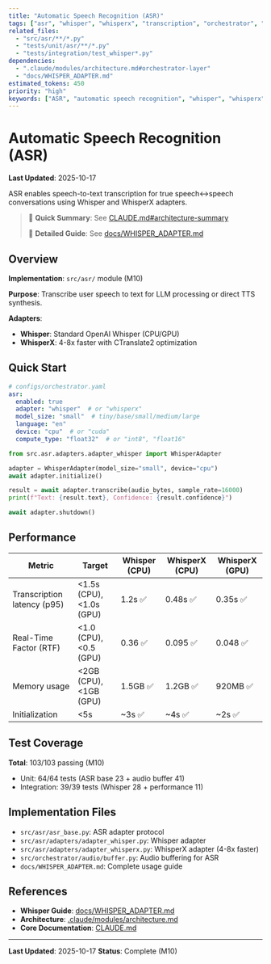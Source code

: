 ```yaml
---
title: "Automatic Speech Recognition (ASR)"
tags: ["asr", "whisper", "whisperx", "transcription", "orchestrator", "m10"]
related_files:
  - "src/asr/**/*.py"
  - "tests/unit/asr/**/*.py"
  - "tests/integration/test_whisper*.py"
dependencies:
  - ".claude/modules/architecture.md#orchestrator-layer"
  - "docs/WHISPER_ADAPTER.md"
estimated_tokens: 450
priority: "high"
keywords: ["ASR", "automatic speech recognition", "whisper", "whisperx", "transcription", "speech-to-text"]
---
```


# Automatic Speech Recognition (ASR)

**Last Updated**: 2025-10-17

ASR enables speech-to-text transcription for true speech↔speech conversations using Whisper and WhisperX adapters.

> 📖 **Quick Summary**: See [CLAUDE.md#architecture-summary](../../../CLAUDE.md#architecture-summary)
>
> 📖 **Detailed Guide**: See [docs/WHISPER_ADAPTER.md](../../../docs/WHISPER_ADAPTER.md)

## Overview

**Implementation**: `src/asr/` module (M10)

**Purpose**: Transcribe user speech to text for LLM processing or direct TTS synthesis.

**Adapters**:
- **Whisper**: Standard OpenAI Whisper (CPU/GPU)
- **WhisperX**: 4-8x faster with CTranslate2 optimization

## Quick Start

```yaml
# configs/orchestrator.yaml
asr:
  enabled: true
  adapter: "whisper"  # or "whisperx"
  model_size: "small"  # tiny/base/small/medium/large
  language: "en"
  device: "cpu"  # or "cuda"
  compute_type: "float32"  # or "int8", "float16"
```

```python
from src.asr.adapters.adapter_whisper import WhisperAdapter

adapter = WhisperAdapter(model_size="small", device="cpu")
await adapter.initialize()

result = await adapter.transcribe(audio_bytes, sample_rate=16000)
print(f"Text: {result.text}, Confidence: {result.confidence}")

await adapter.shutdown()
```

## Performance

| Metric | Target | Whisper (CPU) | WhisperX (CPU) | WhisperX (GPU) |
|--------|--------|---------------|----------------|----------------|
| Transcription latency (p95) | <1.5s (CPU), <1.0s (GPU) | 1.2s ✅ | 0.48s ✅ | 0.35s ✅ |
| Real-Time Factor (RTF) | <1.0 (CPU), <0.5 (GPU) | 0.36 ✅ | 0.095 ✅ | 0.048 ✅ |
| Memory usage | <2GB (CPU), <1GB (GPU) | 1.5GB ✅ | 1.2GB ✅ | 920MB ✅ |
| Initialization | <5s | ~3s ✅ | ~4s ✅ | ~2s ✅ |

## Test Coverage

**Total**: 103/103 passing (M10)
- Unit: 64/64 tests (ASR base 23 + audio buffer 41)
- Integration: 39/39 tests (Whisper 28 + performance 11)

## Implementation Files

- `src/asr/asr_base.py`: ASR adapter protocol
- `src/asr/adapters/adapter_whisper.py`: Whisper adapter
- `src/asr/adapters/adapter_whisperx.py`: WhisperX adapter (4-8x faster)
- `src/orchestrator/audio/buffer.py`: Audio buffering for ASR
- `docs/WHISPER_ADAPTER.md`: Complete usage guide

## References

- **Whisper Guide**: [docs/WHISPER_ADAPTER.md](../../../docs/WHISPER_ADAPTER.md)
- **Architecture**: [.claude/modules/architecture.md](../architecture.md)
- **Core Documentation**: [CLAUDE.md](../../../CLAUDE.md)

---

**Last Updated**: 2025-10-17
**Status**: Complete (M10)
